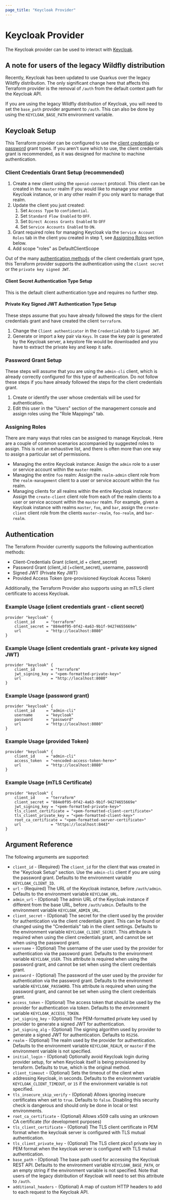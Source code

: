 ```yaml
---
page_title: "Keycloak Provider"
---
```


# Keycloak Provider

The Keycloak provider can be used to interact with [Keycloak](https://www.keycloak.org/).

## A note for users of the legacy Wildfly distribution

Recently, Keycloak has been updated to use Quarkus over the legacy Wildfly distribution. The only significant change here
that affects this Terraform provider is the removal of `/auth` from the default context path for the Keycloak API.

If you are using the legacy Wildfly distribution of Keycloak, you will need to set the `base_path` provider argument to
`/auth`. This can also be done by using the `KEYCLOAK_BASE_PATH` environment variable.

## Keycloak Setup

This Terraform provider can be configured to use the [client credentials](https://www.oauth.com/oauth2-servers/access-tokens/client-credentials/) or [password](https://www.oauth.com/oauth2-servers/access-tokens/password-grant/) grant types. If you aren't
sure which to use, the client credentials grant is recommended, as it was designed for machine to machine authentication.

### Client Credentials Grant Setup (recommended)

1. Create a new client using the `openid-connect` protocol. This client can be created in the `master` realm if you would
like to manage your entire Keycloak instance, or in any other realm if you only want to manage that realm.
1. Update the client you just created:
    1. Set `Access Type` to `confidential`.
    1. Set `Standard Flow Enabled` to `OFF`.
    1. Set `Direct Access Grants Enabled` to `OFF`
    1. Set `Service Accounts Enabled` to `ON`.
1. Grant required roles for managing Keycloak via the `Service Account Roles` tab in the client you created in step 1, see [Assigning Roles](#assigning-roles) section below.
1. Add scope "roles" as DefaultClientScope

Out of the many [authentication methods](https://openid.net/specs/openid-connect-core-1_0.html#ClientAuthentication) of the client credentials grant type, this Terraform provider supports the authentication using the `client secret` or the `private key signed JWT`.

#### Client Secret Authentication Type Setup

This is the default client authentication type and requires no further step.

#### Private Key Signed JWT Authentication Type Setup
These steps assume that you have already followed the steps for the client credentials grant and have created the client `terraform`.

1. Change the `Client authenticator` in the `Credentials`tab to `Signed JWT`.
1. Generate or import a key pair via `Keys`. In case the key pair is generated by the Keycloak server, a keystore file would be downloaded and you have to extract the private key and keep it safe.

### Password Grant Setup

These steps will assume that you are using the `admin-cli` client, which is already correctly configured for this type
of authentication. Do not follow these steps if you have already followed the steps for the client credentials grant.

1. Create or identify the user whose credentials will be used for authentication.
1. Edit this user in the "Users" section of the management console and assign roles using the "Role Mappings" tab.

### Assigning Roles

There are many ways that roles can be assigned to manage Keycloak. Here are a couple of common scenarios accompanied
by suggested roles to assign. This is not an exhaustive list, and there is often more than one way to assign a particular set
of permissions.

- Managing the entire Keycloak instance: Assign the `admin` role to a user or service account within the `master` realm.
- Managing the entire `foo` realm: Assign the `realm-admin` client role from the `realm-management` client to a user or service
account within the `foo` realm.
- Managing clients for all realms within the entire Keycloak instance: Assign the `create-client` client role from each of
the realm clients to a user or service account within the `master` realm. For example, given a Keycloak instance with realms
`master`, `foo`, and `bar`, assign the `create-client` client role from the clients `master-realm`, `foo-realm`, and `bar-realm`.

## Authentication

The Terraform Provider currently supports the following authentication methods:
- Client-Credentials Grant (client_id + client_secret)
- Password Grant (client_id (+client_secret), username, password)
- Signed JWT (Private Key JWT)
- Provided Access Token (pre-provisioned Keycloak Access Token)

Additionally, the Terraform Provider also supports using an mTLS client certificate to access Keycloak.

### Example Usage (client credentials grant - client secret)

```hcl
provider "keycloak" {
	client_id     = "terraform"
	client_secret = "884e0f95-0f42-4a63-9b1f-94274655669e"
	url           = "http://localhost:8080"
}
```

### Example Usage (client credentials grant - private key signed JWT)

```hcl
provider "keycloak" {
	client_id       = "terraform"
	jwt_signing_key = "<pem-formatted-private-key>"
	url             = "http://localhost:8080"
}
```

### Example Usage (password grant)

```hcl
provider "keycloak" {
	client_id     = "admin-cli"
	username      = "keycloak"
	password      = "password"
	url           = "http://localhost:8080"
}
```

### Example Usage (provided Token)

```hcl
provider "keycloak" {
	client_id     = "admin-cli"
	access_token  = "<encoded-access-token-here>"
	url           = "http://localhost:8080"
}
```

### Example Usage (mTLS Certificate)
```hcl
provider "keycloak" {
	client_id     = "terraform"
	client_secret = "884e0f95-0f42-4a63-9b1f-94274655669e"
	jwt_signing_key = "<pem-formatted-private-key>"
	tls_client_certificate = "<pem-formatted-client-certificate>"
	tls_client_private_key = "<pem-formatted-client-key>"
	root_ca_certificate = "<pem-formatted-server-certificate>"
	url             = "https://localhost:8443"
}
```

## Argument Reference

The following arguments are supported:

- `client_id` - (Required) The `client_id` for the client that was created in the "Keycloak Setup" section. Use the `admin-cli` client if you are using the password grant. Defaults to the environment variable `KEYCLOAK_CLIENT_ID`.
- `url` - (Required) The URL of the Keycloak instance, before `/auth/admin`. Defaults to the environment variable `KEYCLOAK_URL`.
- `admin_url` - (Optional) The admin URL of the Keycloak instance if different from the base URL, before `/auth/admin`. Defaults to the environment variable `KEYCLOAK_ADMIN_URL`.
- `client_secret` - (Optional) The secret for the client used by the provider for authentication via the client credentials grant. This can be found or changed using the "Credentials" tab in the client settings. Defaults to the environment variable `KEYCLOAK_CLIENT_SECRET`. This attribute is required when using the client credentials grant, and cannot be set when using the password grant.
- `username` - (Optional) The username of the user used by the provider for authentication via the password grant. Defaults to the environment variable `KEYCLOAK_USER`. This attribute is required when using the password grant, and cannot be set when using the client credentials grant.
- `password` - (Optional) The password of the user used by the provider for authentication via the password grant. Defaults to the environment variable `KEYCLOAK_PASSWORD`. This attribute is required when using the password grant, and cannot be set when using the client credentials grant.
- `access_token` - (Optional) The access token that should be used by the provider for authentication via token. Defaults to the environment variable `KEYCLOAK_ACCESS_TOKEN`.
- `jwt_signing_key` - (Optional) The PEM-formatted private key used by provider to generate a signed JWT for authentication.
- `jwt_signing_alg` - (Optional) The signing algorithm used by provider to generate a signed JWT for authentication. Defaults to `RS256`.
- `realm` - (Optional) The realm used by the provider for authentication. Defaults to the environment variable `KEYCLOAK_REALM`, or `master` if the environment variable is not specified.
- `initial_login` - (Optional) Optionally avoid Keycloak login during provider setup, for when Keycloak itself is being provisioned by terraform. Defaults to true, which is the original method.
- `client_timeout` - (Optional) Sets the timeout of the client when addressing Keycloak, in seconds. Defaults to the environment variable `KEYCLOAK_CLIENT_TIMEOUT`, or `15` if the environment variable is not specified.
- `tls_insecure_skip_verify` - (Optional) Allows ignoring insecure certificates when set to `true`. Defaults to `false`. Disabling this security check is dangerous and should only be done in local or test environments.
- `root_ca_certificate` - (Optional) Allows x509 calls using an unknown CA certificate (for development purposes)
- `tls_client_certificate` - (Optional) The TLS client certificate in PEM format when the keycloak server is configured with TLS mutual authentication.
- `tls_client_private_key` - (Optional) The TLS client pkcs1 private key in PEM format when the keycloak server is configured with TLS mutual authentication.
- `base_path` - (Optional) The base path used for accessing the Keycloak REST API.  Defaults to the environment variable `KEYCLOAK_BASE_PATH`, or an empty string if the environment variable is not specified. Note that users of the legacy distribution of Keycloak will need to set this attribute to `/auth`.
- `additional_headers` - (Optional) A map of custom HTTP headers to add to each request to the Keycloak API.
